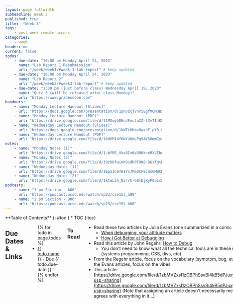 ```yaml
---
layout: page-fullwidth
subheadline: Week 3
published: true
title:  "Week 3"
tags:
    - post week remote-access
categories:
    - week
header: no
current: false
todos:
    - due-date: "10:00 pm Monday April 24, 2023"
      name: "Lab Report 1 Resubmission"
      url: "/week/week1/#week-1-lab-report" # keep updated
    - due-date: "10:00 pm Monday April 24, 2023"
      name: "Lab Report 2"
      url: "/week/week3/#week3-lab-report" # keep updated
    - due-date: "1:00 pm (just before class) Wednesday April 19, 2023"
      name: "Quiz 3 (will be released after class Monday)"
      url: "https://www.gradescope.com"
handouts:
    - name: "Monday Lecture Handout (Slides)"
      url: "https://docs.google.com/presentation/d/1pnvzcjVnP5EgfM6MQBxkQuaHtvX0cnTy/edit?usp=sharing&ouid=117353430475660375516&rtpof=true&sd=true"
    - name: "Monday Lecture Handout (PDF)"
      url: "https://drive.google.com/file/d/11MOmybDEcdFoctuXZ-tXvTI4KFXIfRWx/view?usp=sharing"
    - name: "Wednesday Lecture Handout (Slides)"
      url: "https://docs.google.com/presentation/d/1kNTiHHovHwshF-pY3_qpaMHU5naHucWs/edit?usp=sharing&ouid=107408851252378993524&rtpof=true&sd=true"
    - name: "Wednesday Lecture Handout (PDF)"
      url: "https://drive.google.com/file/d/16dHMI4fONYUOmLPq5AY5HmmZyXn_YEdE/view?usp=sharing"
notes:
    - name: "Monday Notes (1)"
      url: "https://drive.google.com/file/d/1-WfRE_Vks8IvKeD8HkneRXVEhgSE273j"
    - name: "Monday Notes (2)"
      url: "https://drive.google.com/file/d/19z8Dfwinh9cdhPTUK8-DGsTgtDFfmW4z"
    - name: "Wednesday Notes (1)"
      url: "https://drive.google.com/file/d/1EpSICeTH1Yx7PmOCFECmsGMWCNbdeHai"
    - name: "Wednesday Notes (2)"
      url: "https://drive.google.com/file/d/1kteLih_Nzrrk-O8lDjXyP0o1c8VQg-b_"
podcasts:
    - name: "1 pm Section - A00"
      url: "https://podcast.ucsd.edu/watch/sp23/cse15l_a00"
    - name: "2 pm Section - B00"
      url: "https://podcast.ucsd.edu/watch/sp23/cse15l_b00"
---
```


<div class="row">
<div class="medium-4 medium-push-8 columns" markdown="1">
<div class="panel radius fixed-toc"  data-options="sticky_on:large" markdown="1">
**Table of Contents**
{: #toc }
*  TOC
{:toc}
</div>
</div><!-- /.medium-4.columns -->

<div class="medium-8 medium-pull-4 columns" markdown="1">

## Due Dates & Links

<ul>
{% for todo in page.todos %}
<li><a href="{{ todo.url }}">{{ todo.name }}</a> - Due {{ todo.due-date }}</li>
{% endfor %}
</ul>
    
### To Read

- Read these two articles by Julia Evans (one summarized in a comic below):
    - [When debugging, your attitude matters](https://jvns.ca/blog/debugging-attitude-matters/)
    - [How I Got Better at Debugging](https://jvns.ca/blog/2015/11/22/how-i-got-better-at-debugging/)
- Read this article by John Regehr: [How to Debug](https://blog.regehr.org/archives/199)
    - You don't need to know what all the technical tools are in these readings (systems programming, CSS, divs, etc)
- From the Regehr article, focus on the vocabulary (symptom, bug, etc); from the Evans articles, focus on the vibes
- This article: [https://drive.google.com/file/d/1zbMVZxsI1zOBPhSsvBi4kB5dPJuxyOJh/view?usp=sharing](https://drive.google.com/file/d/1zbMVZxsI1zOBPhSsvBi4kB5dPJuxyOJh/view?usp=sharing)
  (Note that assigning an article doesn't necessarily mean Joe agrees with everything in it...)

## Lecture Materials
<ul>
{% for handout in page.handouts %}
<li><a href="{{handout.url}}">{{handout.name}}</a></li>
<!-- <iframe src="{{ handout.url }}/preview" width="640" height="480" allow="autoplay"></iframe> -->
{% endfor %}
</ul>

### Notes from class
{% for note in page.notes %}
<a href="{{ note.url }}">{{ note.name }}</a>
<iframe src="{{ note.url }}/preview" width="640" height="480" allow="autoplay"></iframe>
{% endfor %}

### Links to Podcast
**Note:** Links will require you to log in as a UCSD student
<ul>
{% for link in page.podcasts %} 
<li><a href="{{link.url}}">{{link.name}}</a></li>
{% endfor %}
</ul>

## Lab Tasks

As usual, we publish these ahead of time, but they aren't guaranteed to be final
until the start of lab on Wednesday.

This week in lab, you will find symptoms of bugs by writing tests, and then
narrow down the actual bug.

### Setup

Make a fork of this repository (it's OK if it's public):

[https://github.com/ucsd-cse15l-w23/lab3](https://github.com/ucsd-cse15l-w23/lab3)

There are a few relevant files for us:

- `ArrayExamples.java`
- `ArrayTests.java`
- `ListExamples.java`
- `LinkedListExample.java`
- `FileExample.java`

The files that end in `Example` or `Examples` have code in them with bugs for
you to find – in `ListExamples` and `ArrayExamples`, all the methods have bugs.
- In `LinkedListExample` at least one of the methods on `LinkedList` has a bug. 
- In `FileExample`, `getFiles` has a bug. 
  
So many 🐛s!

The file `ArrayTests.java` has some _tests_ for the methods in
`ArrayExamples.java`. It uses a library called
[JUnit](https://junit.org/junit4/) to run tests using methods called
`assertEquals` and `assertArrayEquals` and other `assert...` methods. 
(**Note:** JUnit is already included in the repository so no need to install anything) 

When we run this class with JUnit, it runs each method that has a `@Test` annotation on
it, and reports the success or failure of the `assert` calls.

Since JUnit is an external library, it requires some extra work to compile and
run. These two commands work well, and you should see output like the below when
you run them:
    
MAC USERS:
```
local $ javac -cp .:lib/hamcrest-core-1.3.jar:lib/junit-4.13.2.jar *.java
local $ java -cp .:lib/hamcrest-core-1.3.jar:lib/junit-4.13.2.jar org.junit.runner.JUnitCore ArrayTests
JUnit version 4.13.2
..
Time: 0.006

OK (2 tests)
```
    
WINDOWS USERS:
```
local $ javac -cp ".;lib/hamcrest-core-1.3.jar;lib/junit-4.13.2.jar" *.java
local $ java -cp ".;lib/junit-4.13.2.jar;lib/hamcrest-core-1.3.jar" org.junit.runner.JUnitCore ArrayTests
..
Time: 0.006

OK (2 tests)
```

- The `*` in the first command tells `javac` to compile *all* the `.java` files
in this directory. It's a shorthand for writing them all out, so it's a useful
notation to start using now whenever we have several Java files to compile.
- The `-cp` command-line argument stands for "classpath". Java uses this
command-line argument to know where to look for classes. It takes paths
separated by `:` / `;` (dependent on your operating system), so the first place it will look is `.`, the current directory.
After that, it will look for classes in the two `.jar` files in the `lib`
directory. A `.jar` file is like a `.zip` file of a bunch of classes, and Java
knows how to work with them.
- While you might think the `..` in the output below `JUnit` has something to do
with a path, it's actually printing a `.` for each test that runs. So if you run
hundreds of tests, you can kinda watch the progress by seeing how the dots count
up.

**Task with your group:** Try running the command of the operating system that *isn't*
yours. (For example, a MAC user trying the Windows command and vise-versa) *Observe* the
output and *discuss* with your partner/group what happens and why? 

### Symptoms and Failure-inducing Inputs

#### Array Methods

The two tests we wrote for you in `ArrayTests.java` pass, but the two implementations of *reverse* methods in `ArrayExamples.java` have bugs! Write more tests in `ArrayTests.java` to demonstrate that the two methods, `reverseInPlace` and `reversed`, have bugs, and identify the bugs.

**Write down in notes** - For each, what was the failure-inducing input (the
test)? What was the symptom (the output when the test failed)? What was the bug
(the problem in the code)? Be as specific as possible when adding the following down to your notes:
1. The code for your tests (copy it into the doc)
2. The output corresponding to each symptom
3. The code change you need to make to fix the bug


**Checkpoint** – After fixing the reverse methods, make a commit and push to
your repository. It's really useful to checkpoint your work this way; you will
be able to see in the commit history each of the elements above as well. [Week 1’s Key Definitions and Related Links](https://ucsd-cse15l-w23.github.io/week/week1/) has some basics about `git`, and [this Github documentation](https://docs.github.com/en/desktop/contributing-and-collaborating-using-github-desktop/making-changes-in-a-branch/pushing-changes-to-github) describes pushing your changes to Github.

For `averageWithoutLowest`, you will do a similar process as above, making sure to note symptoms, failure-inducing inputs, and bugs. But, this time, **your lab partner will brainstorm one of the tests for you to write, describe it to you at a high level, and then you will implement it.** Complete these steps as described below.
1. **Write down in notes** - Come up with a high level description of a test that your lab partner should implement (without using any code!). Also include: Which symptom/bug is this testing for? Why is this test useful?
2. Implement and run the test devised by your lab partner

If you're having trouble thinking of tests, try starting from the smallest
possible inputs (an empty array), and then trying increasing sizes of arrays to
structure your thinking.

#### List Methods

There are two methods in `ListExamples`, each of which has a bug. For this
program, create **a new file** called `ListTests.java` with JUnit tests. In `ListTests.java`, write some tests to identify and demonstrate the bugs in `ListExamples`. You should carefully design your tests to get failing inputs, symptoms,
and eventually identify the bugs. Keep in mind that most of the time we can find
relatively *small* inputs that trigger the symptom!

**Write down in notes** – Symptoms, inputs, and bugs.

**Checkpoint** – Commit and push your changes, and don't forget to add the new file! This
is one of the most common mistakes I make with `git` that is annoying for my
collaborators: I add a new file locally and forget to put it on Github for them
to see!

#### Linked List Methods

The file `LinkedListExample.java` has an implementation of a linked list that
is, in fact, buggy. We won't tell you which method(s) have the bugs. Create a
file called `LinkedListTests.java` and write tests in that file.

Note that for this case, your failure-inducing input requires a little more work
to construct: you have to build lists and try out the methods. All of that work
is part of the “failure-inducing input”, and it's useful to have it all written
down in code so that we don't have to remember it or re-type it each time we
want to run the test.

**Write down in notes** – Symptoms, inputs, and bugs.

**Checkpoint** – Commit and push your changes, and don't forget to add the new file! This
is one of the most common mistakes I make with `git` that is annoying for my
collaborators: I add a new file locally and forget to put it on Github for them
to see! This is repeated from last week.

**Reflect, write down in notes** – You've now had to create two new test files
(one for `ListExamples` and one for `LinkedListExample`). What actions did you take in
your editor to do this? How long did it take you? Could you or did you use
copy/paste effectively to avoid lots of typing? Could you or did you use the up
arrow in the terminal to “get back” earlier commands rather than typing them out
again? Any other tricks you could use to make this more painless in the future?

Discuss with your group! The long-term goal here is to learn tips and tricks to
take tasks that might be annoying 5-minute tasks and turn them into 30-second
tasks. It really changes how you think about writing tests if the process of
getting started takes less time!

#### File Methods

The file `FileExample.java` has an implementation of a method that works with
the filesystem and, fortunately for our learning, it's buggy.

This one is interesting because the definition of a "failure-inducing input" is
trickier – this program won't run without us having some files and paths
available to try! There is a comment in `FileExample.java` showing an example file structure for this program. So the first thing you may want to do is _create_ the file structure depicted in the comment in your repository! Then you can
write tests that use `FileExample.java`. You can create this just using VScode's "new
file" and "new folder" buttons/options.

To help you read and understand the program check out the `File` documentation here:

[https://docs.oracle.com/javase/8/docs/api/java/io/File.html](https://docs.oracle.com/javase/8/docs/api/java/io/File.html)

**Write down in notes** – Symptoms, inputs, and bugs. Remember that your input
is not just the code, but also the test files you created.

**Checkpoint** – Commit and push your changes, and don't forget to add the new files,
including the files you created as test input! All these files need to be a part
of the repository so that we can run the tests. (This is a particularly annoying
one to realize you missed later – the test will fail because the input data
doesn't exist!)


**Discuss** – Out of all the bugs above, which was the most interesting bug you
found? Have you ever made bugs like these yourself in your own programs? What
about having JUnit tests written might be useful one or two weeks from now?

#### Bugs and Troubleshooting

Let's test your knowledge of bugs and how to troubleshoot them!

You and your partner should design a bug that you think is _not_ trivial to
catch.  Make sure _you_ agree on what a failure-inducing input for it is. This
could be a new method you make up, or an edit to one of the existing methods in
the lab already.

**Write down in notes** - Then, with another pair who has also done this, swap
the buggy programs you designed (you can copy-paste them into the notes doc to
share). See if you can spot one another's bugs, and catch them with a
well-designed input. Were these easy or hard to catch?

Once both groups have found the issues, try again! Try to stump one another with
plausible, but tough-to-find, bugs.

Share your favorites with your team and tutor. We'll share a few of the best
ones in class.

## Lab Report 2 - Servers and Bugs (Week 3) {#week3-lab-report}

As with the first lab report, you'll write this as a Github Pages page, then
print that page to PDF and upload to Gradescope. There are 3 parts:

### Part 1

Write a web server called `StringServer` that supports the path and behavior
described below. It should keep track of a single string that gets added to by
incoming requests. The requests should look like this:

```
/add-message?s=<string>
```

The effect of this request is to concatenate a new line (`\n`) and the string
after `=` to the running string, and then respond with the entire string so far.

So, for example, after

```
/add-message?s=Hello
```

The page should show

```
Hello
```

and after

```
/add-message?s=How are you
```

the page should show

```
Hello
How are you
```

Show the code for your `StringServer`, and two screenshots of using `/add-message`.

For **each** of the two screenshots, describe:

- Which methods in your code are called?
- What are the relevant arguments to those methods, and the values of any
relevant fields of the class?
- How do the values of any relevant fields of the class change from this
specific request? If no values got changed, explain why.

By _values_, we mean specific `String`s, `int`s, `URI`s, and so on. `"abc"` is a
value, `456` is a value, `new URI("http://...")` is a value, and so on.)

### Part 2

Choose one of the bugs from lab 3.

Provide:

- A failure-inducing input for the buggy program, as a JUnit test and any associated code (write it as a code block in Markdown)
- An input that _doesn't_ induce a failure, as a JUnit test and any associated code (write it as a code block in Markdown)
- The symptom, as the output of running the tests (provide it as a screenshot of running JUnit with at least the two inputs above)
- The bug, as the before-and-after code change required to fix it (as two code blocks in Markdown)

Briefly describe why the fix addresses the issue.

### Part 3

In a couple of sentences, describe something you learned from lab in week 2 or 3
that you didn't know before.

